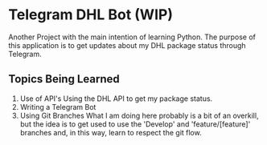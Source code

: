 # Telegram DHL Bot (WIP)
Another Project with the main intention of learning Python. The purpose of this application is to get updates about my DHL package status through Telegram.
## Topics Being Learned
1. Use of API's
Using the DHL API to get my package status.
2. Writing a Telegram Bot
3. Using Git Branches 
What I am doing here probably is a bit of an overkill, but the idea is to get used to use the 'Develop' and 'feature/[feature]' branches and, in this way, learn to respect the git flow.
